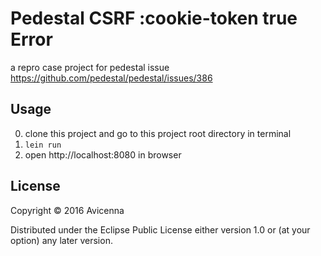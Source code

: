 # Pedestal CSRF :cookie-token true Error

a repro case project for pedestal issue https://github.com/pedestal/pedestal/issues/386

## Usage

0. clone this project and go to this project root directory in terminal
1. `lein run`
2. open http://localhost:8080 in browser

## License

Copyright © 2016 Avicenna

Distributed under the Eclipse Public License either version 1.0 or (at
your option) any later version.
